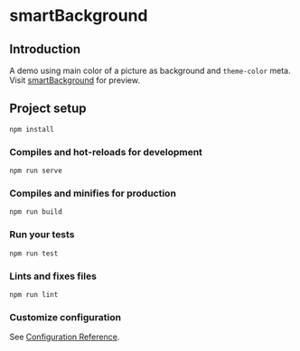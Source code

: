 # smartBackground

## Introduction

A demo using main color of a picture as background and `theme-color` meta.
Visit [smartBackground](https://github.com/NieLamu/smartBackground/dist) for preview.

## Project setup
```
npm install
```

### Compiles and hot-reloads for development
```
npm run serve
```

### Compiles and minifies for production
```
npm run build
```

### Run your tests
```
npm run test
```

### Lints and fixes files
```
npm run lint
```

### Customize configuration
See [Configuration Reference](https://cli.vuejs.org/config/).
